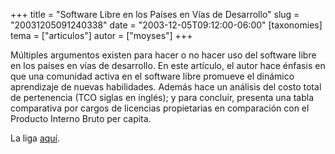 +++
title = "Software Libre en los Países en Vías de Desarrollo"
slug = "20031205091240338"
date = "2003-12-05T09:12:00-06:00"
[taxonomies]
tema = ["articulos"]
autor = ["moyses"]
+++

Múltiples argumentos existen para hacer o no hacer uso del software
libre en los países en vías de desarrollo. En este artículo, el autor
hace énfasis en que una comunidad activa en el software libre promueve
el dinámico aprendizaje de nuevas habilidades. Además hace un análisis
del costo total de pertenencia (TCO siglas en inglés); y para concluir,
presenta una tabla comparativa por cargos de licencias propietarias en
comparación con el Producto Interno Bruto per capita.


La liga
[aquí](http://www.firstmonday.org/issues/issue8_12/ghosh/index.html).
